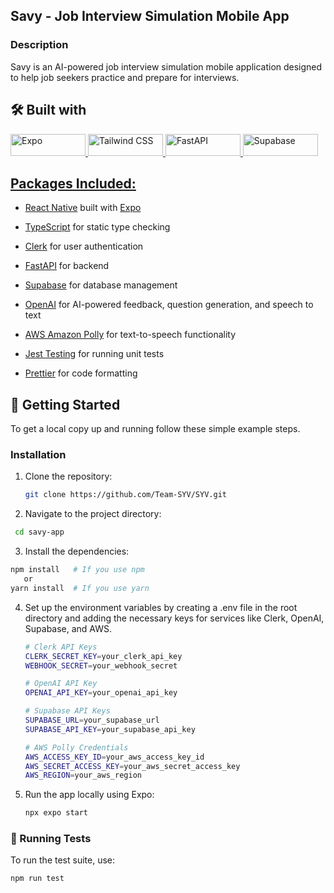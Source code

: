 
## Savy - Job Interview Simulation Mobile App

### Description
Savy is an AI-powered job interview simulation mobile application designed to help job seekers practice and prepare for interviews.

## 🛠️ Built with

  <a href="https://docs.expo.dev/">
    <img src="https://miro.medium.com/v2/resize:fit:512/1*kepX0EHTbLc6O9mRKsierg.png" width="120" height="35" alt="Expo" />
  </a>
  <a href="https://tailwindcss.com/docs/installation">
    <img src="https://laravelnews.s3.amazonaws.com/images/tailwindcss-1633184775.jpg" width="120" height="35" alt="Tailwind CSS" />
  </a>
  <a href="https://fastapi.tiangolo.com/">
    <img src="https://assets.tivadardanka.com/2021_11_fastapi_featured_5d7f0b1c1e.png" width="120" height="35" alt="FastAPI" />
  </a>
  <a href="https://supabase.com/docs">
    <img src="https://getlogo.net/wp-content/uploads/2020/11/supabase-logo-vector.png" width="120" height="35" alt="Supabase" />
</p>

## Packages Included:

* [React Native](https://reactnative.dev/) built with [Expo](https://docs.expo.dev/)

* [TypeScript](https://www.typescriptlang.org/) for static type checking

* [Clerk](https://clerk.com/docs) for user authentication

* [FastAPI](https://fastapi.tiangolo.com/) for backend

* [Supabase](https://supabase.com/docs) for database management

* [OpenAI](https://platform.openai.com/docs/overview) for AI-powered feedback, question generation, and speech to text

* [AWS Amazon Polly](https://aws.amazon.com/free/machine-learning/?gclid=CjwKCAiA1eO7BhATEiwAm0Ee-FC2buAiyMTseXCKbblihHIcGL5m5oAIJ3oUxV7DEs1xIMLAMNwGMhoCdO0QAvD_BwE&trk=79f6e5e1-b2ed-414e-8aeb-2c258885fa60&sc_channel=ps&ef_id=CjwKCAiA1eO7BhATEiwAm0Ee-FC2buAiyMTseXCKbblihHIcGL5m5oAIJ3oUxV7DEs1xIMLAMNwGMhoCdO0QAvD_BwE:G:s&s_kwcid=AL!4422!3!531174387034!e!!g!!aws%20tts!11543056237!112002963269) for text-to-speech functionality

* [Jest Testing](https://docs.expo.dev/develop/unit-testing/) for running unit tests


* [Prettier](https://prettier.io/docs/en/) for code formatting


<!-- GETTING STARTED -->
## 🚀 Getting Started

To get a local copy up and running follow these simple example steps.

### Installation

1. Clone the repository:

   ```bash
   git clone https://github.com/Team-SYV/SYV.git
   ```

2. Navigate to the project directory:

  ```bash
   cd savy-app 
   ```

3. Install the dependencies:

  ```bash
  npm install   # If you use npm
     or
  yarn install  # If you use yarn
  ```


4. Set up the environment variables by creating a .env file in the root directory and adding the necessary keys for services like Clerk, OpenAI, Supabase, and AWS.

   ```bash
   # Clerk API Keys
   CLERK_SECRET_KEY=your_clerk_api_key
   WEBHOOK_SECRET=your_webhook_secret

   # OpenAI API Key
   OPENAI_API_KEY=your_openai_api_key

   # Supabase API Keys
   SUPABASE_URL=your_supabase_url
   SUPABASE_API_KEY=your_supabase_api_key

   # AWS Polly Credentials
   AWS_ACCESS_KEY_ID=your_aws_access_key_id
   AWS_SECRET_ACCESS_KEY=your_aws_secret_access_key
   AWS_REGION=your_aws_region
   ```


5. Run the app locally using Expo:

   ```bash
   npx expo start
   ```

### 🧪 Running Tests

  To run the test suite, use:

  ```bash
  npm run test
  ```



